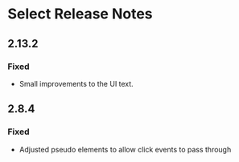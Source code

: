 <!-- Release notes authoring guidelines: http://keepachangelog.com/ -->

# Select Release Notes

<!-- ## [Unreleased] -->

## 2.13.2
### Fixed

- Small improvements to the UI text.


## 2.8.4

### Fixed
- Adjusted pseudo elements to allow click events to pass through
